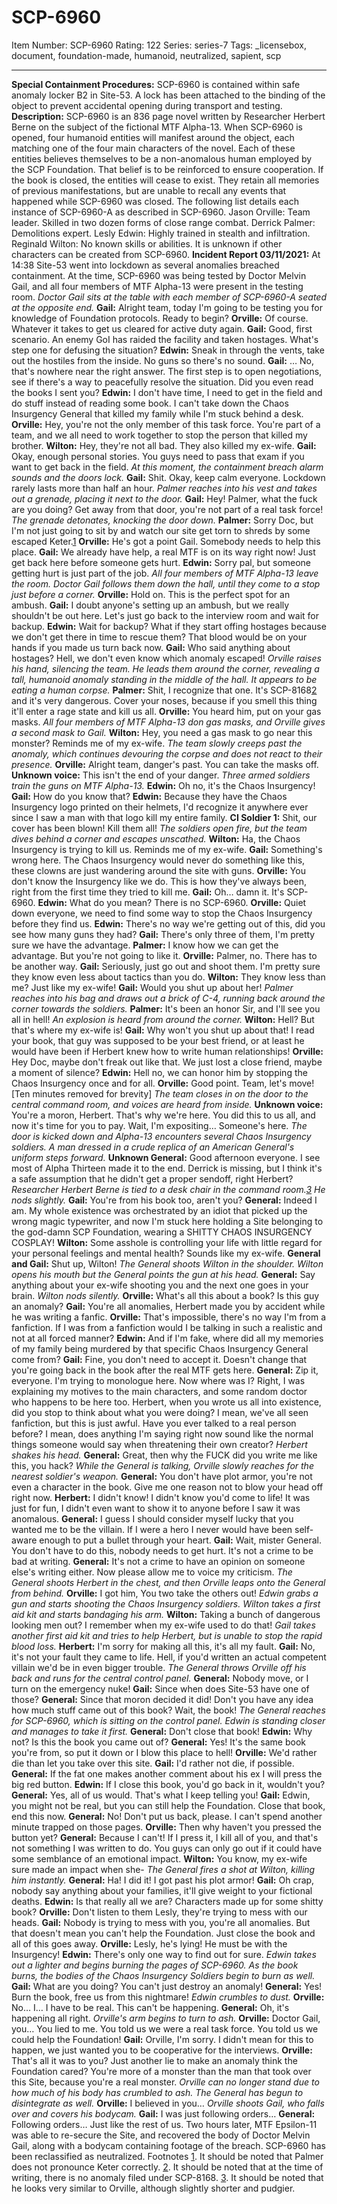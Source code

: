 # SCP-6960
Item Number: SCP-6960
Rating: 122
Series: series-7
Tags: _licensebox, document, foundation-made, humanoid, neutralized, sapient, scp

---

**Special Containment Procedures:** SCP-6960 is contained within safe anomaly locker B2 in Site-53. A lock has been attached to the binding of the object to prevent accidental opening during transport and testing.
**Description:** SCP-6960 is an 836 page novel written by Researcher Herbert Berne on the subject of the fictional MTF Alpha-13. When SCP-6960 is opened, four humanoid entities will manifest around the object, each matching one of the four main characters of the novel. Each of these entities believes themselves to be a non-anomalous human employed by the SCP Foundation. That belief is to be reinforced to ensure cooperation. If the book is closed, the entities will cease to exist. They retain all memories of previous manifestations, but are unable to recall any events that happened while SCP-6960 was closed.
The following list details each instance of SCP-6960-A as described in SCP-6960.
Jason Orville: Team leader. Skilled in two dozen forms of close range combat.
Derrick Palmer: Demolitions expert.
Lesly Edwin: Highly trained in stealth and infiltration.
Reginald Wilton: No known skills or abilities.
It is unknown if other characters can be created from SCP-6960.
**Incident Report 03/11/2021:** At 14:38 Site-53 went into lockdown as several anomalies breached containment. At the time, SCP-6960 was being tested by Doctor Melvin Gail, and all four members of MTF Alpha-13 were present in the testing room.
_Doctor Gail sits at the table with each member of SCP-6960-A seated at the opposite end._
**Gail:** Alright team, today I'm going to be testing you for knowledge of Foundation protocols. Ready to begin?
**Orville:** Of course. Whatever it takes to get us cleared for active duty again.
**Gail:** Good, first scenario. An enemy GoI has raided the facility and taken hostages. What's step one for defusing the situation?
**Edwin:** Sneak in through the vents, take out the hostiles from the inside. No guns so there's no sound.
**Gail:** … No, that's nowhere near the right answer. The first step is to open negotiations, see if there's a way to peacefully resolve the situation. Did you even read the books I sent you?
**Edwin:** I don't have time, I need to get in the field and do stuff instead of reading some book. I can't take down the Chaos Insurgency General that killed my family while I'm stuck behind a desk.
**Orville:** Hey, you're not the only member of this task force. You're part of a team, and we all need to work together to stop the person that killed my brother.
**Wilton:** Hey, they're not all bad. They also killed my ex-wife.
**Gail:** Okay, enough personal stories. You guys need to pass that exam if you want to get back in the field.
_At this moment, the containment breach alarm sounds and the doors lock._
**Gail:** Shit. Okay, keep calm everyone. Lockdown rarely lasts more than half an hour.
_Palmer reaches into his vest and takes out a grenade, placing it next to the door._
**Gail:** Hey! Palmer, what the fuck are you doing? Get away from that door, you're not part of a real task force!
_The grenade detonates, knocking the door down._
**Palmer:** Sorry Doc, but I'm not just going to sit by and watch our site get torn to shreds by some escaped Keter.[1](javascript:;)
**Orville:** He's got a point Gail. Somebody needs to help this place.
**Gail:** We already have help, a real MTF is on its way right now! Just get back here before someone gets hurt.
**Edwin:** Sorry pal, but someone getting hurt is just part of the job.
_All four members of MTF Alpha-13 leave the room. Doctor Gail follows them down the hall, until they come to a stop just before a corner._
**Orville:** Hold on. This is the perfect spot for an ambush.
**Gail:** I doubt anyone's setting up an ambush, but we really shouldn't be out here. Let's just go back to the interview room and wait for backup.
**Edwin:** Wait for backup? What if they start offing hostages because we don't get there in time to rescue them? That blood would be on your hands if you made us turn back now.
**Gail:** Who said anything about hostages? Hell, we don't even know which anomaly escaped!
_Orville raises his hand, silencing the team. He leads them around the corner, revealing a tall, humanoid anomaly standing in the middle of the hall. It appears to be eating a human corpse._
**Palmer:** Shit, I recognize that one. It's SCP-8168[2](javascript:;) and it's very dangerous. Cover your noses, because if you smell this thing it'll enter a rage state and kill us all.
**Orville:** You heard him, put on your gas masks.
_All four members of MTF Alpha-13 don gas masks, and Orville gives a second mask to Gail._
**Wilton:** Hey, you need a gas mask to go near this monster? Reminds me of my ex-wife.
_The team slowly creeps past the anomaly, which continues devouring the corpse and does not react to their presence._
**Orville:** Alright team, danger's past. You can take the masks off.
**Unknown voice:** This isn't the end of your danger.
_Three armed soldiers train the guns on MTF Alpha-13._
**Edwin:** Oh no, it's the Chaos Insurgency!
**Gail:** How do you know that?
**Edwin:** Because they have the Chaos Insurgency logo printed on their helmets, I'd recognize it anywhere ever since I saw a man with that logo kill my entire family.
**CI Soldier 1:** Shit, our cover has been blown! Kill them all!
_The soldiers open fire, but the team dives behind a corner and escapes unscathed._
**Wilton:** Ha, the Chaos Insurgency is trying to kill us. Reminds me of my ex-wife.
**Gail:** Something's wrong here. The Chaos Insurgency would never do something like this, these clowns are just wandering around the site with guns.
**Orville:** You don't know the Insurgency like we do. This is how they've always been, right from the first time they tried to kill me.
**Gail:** Oh… damn it. It's SCP-6960.
**Edwin:** What do you mean? There is no SCP-6960.
**Orville:** Quiet down everyone, we need to find some way to stop the Chaos Insurgency before they find us.
**Edwin:** There's no way we're getting out of this, did you see how many guns they had?
**Gail:** There's only three of them, I'm pretty sure we have the advantage.
**Palmer:** I know how we can get the advantage. But you're not going to like it.
**Orville:** Palmer, no. There has to be another way.
**Gail:** Seriously, just go out and shoot them. I'm pretty sure they know even less about tactics than you do.
**Wilton:** They know less than me? Just like my ex-wife!
**Gail:** Would you shut up about her!
_Palmer reaches into his bag and draws out a brick of C-4, running back around the corner towards the soldiers._
**Palmer:** It's been an honor Sir, and I'll see you all in hell!
_An explosion is heard from around the corner._
**Wilton:** Hell? But that's where my ex-wife is!
**Gail:** Why won't you shut up about that! I read your book, that guy was supposed to be your best friend, or at least he would have been if Herbert knew how to write human relationships!
**Orville:** Hey Doc, maybe don't freak out like that. We just lost a close friend, maybe a moment of silence?
**Edwin:** Hell no, we can honor him by stopping the Chaos Insurgency once and for all.
**Orville:** Good point. Team, let's move!
[Ten minutes removed for brevity]
_The team closes in on the door to the central command room, and voices are heard from inside._
**Unknown voice:** You're a moron, Herbert. That's why we're here. You did this to us all, and now it's time for you to pay. Wait, I'm expositing… Someone's here.
_The door is kicked down and Alpha-13 encounters several Chaos Insurgency soldiers. A man dressed in a crude replica of an American General's uniform steps forward._
**Unknown General:** Good afternoon everyone. I see most of Alpha Thirteen made it to the end. Derrick is missing, but I think it's a safe assumption that he didn't get a proper sendoff, right Herbert?
_Researcher Herbert Berne is tied to a desk chair in the command room.[3](javascript:;) He nods slightly._
**Gail:** You're from his book too, aren't you?
**General:** Indeed I am. My whole existence was orchestrated by an idiot that picked up the wrong magic typewriter, and now I'm stuck here holding a Site belonging to the god-damn SCP Foundation, wearing a SHITTY CHAOS INSURGENCY COSPLAY!
**Wilton:** Some asshole is controlling your life with little regard for your personal feelings and mental health? Sounds like my ex-wife.
**General and Gail:** Shut up, Wilton!
_The General shoots Wilton in the shoulder. Wilton opens his mouth but the General points the gun at his head._
**General:** Say anything about your ex-wife shooting you and the next one goes in your brain.
_Wilton nods silently._
**Orville:** What's all this about a book? Is this guy an anomaly?
**Gail:** You're all anomalies, Herbert made you by accident while he was writing a fanfic.
**Orville:** That's impossible, there's no way I'm from a fanfiction. If I was from a fanfiction would I be talking in such a realistic and not at all forced manner?
**Edwin:** And if I'm fake, where did all my memories of my family being murdered by that specific Chaos Insurgency General come from?
**Gail:** Fine, you don't need to accept it. Doesn't change that you're going back in the book after the real MTF gets here.
**General:** Zip it, everyone. I'm trying to monologue here. Now where was I? Right, I was explaining my motives to the main characters, and some random doctor who happens to be here too. Herbert, when you wrote us all into existence, did you stop to think about what you were doing? I mean, we've all seen fanfiction, but this is just awful. Have you ever talked to a real person before? I mean, does anything I'm saying right now sound like the normal things someone would say when threatening their own creator?
_Herbert shakes his head._
**General:** Great, then why the FUCK did you write me like this, you hack?
_While the General is talking, Orville slowly reaches for the nearest soldier's weapon._
**General:** You don't have plot armor, you're not even a character in the book. Give me one reason not to blow your head off right now.
**Herbert:** I didn't know! I didn't know you'd come to life! It was just for fun, I didn't even want to show it to anyone before I saw it was anomalous.
**General:** I guess I should consider myself lucky that you wanted me to be the villain. If I were a hero I never would have been self-aware enough to put a bullet through your heart.
**Gail:** Wait, mister General. You don't have to do this, nobody needs to get hurt. It's not a crime to be bad at writing.
**General:** It's not a crime to have an opinion on someone else's writing either. Now please allow me to voice my criticism.
_The General shoots Herbert in the chest, and then Orville leaps onto the General from behind._
**Orville:** I got him, You two take the others out!
_Edwin grabs a gun and starts shooting the Chaos Insurgency soldiers. Wilton takes a first aid kit and starts bandaging his arm._
**Wilton:** Taking a bunch of dangerous looking men out? I remember when my ex-wife used to do that!
_Gail takes another first aid kit and tries to help Herbert, but is unable to stop the rapid blood loss._
**Herbert:** I'm sorry for making all this, it's all my fault.
**Gail:** No, it's not your fault they came to life. Hell, if you'd written an actual competent villain we'd be in even bigger trouble.
_The General throws Orville off his back and runs for the central control panel._
**General:** Nobody move, or I turn on the emergency nuke!
**Gail:** Since when does Site-53 have one of those?
**General:** Since that moron decided it did! Don't you have any idea how much stuff came out of this book? Wait, the book!
_The General reaches for SCP-6960, which is sitting on the control panel. Edwin is standing closer and manages to take it first._
**General:** Don't close that book!
**Edwin:** Why not? Is this the book you came out of?
**General:** Yes! It's the same book you're from, so put it down or I blow this place to hell!
**Orville:** We'd rather die than let you take over this site.
**Gail:** I'd rather not die, if possible.
**General:** If the fat one makes another comment about his ex I will press the big red button.
**Edwin:** If I close this book, you'd go back in it, wouldn't you?
**General:** Yes, all of us would. That's what I keep telling you!
**Gail:** Edwin, you might not be real, but you can still help the Foundation. Close that book, end this now.
**General:** No! Don't put us back, please. I can't spend another minute trapped on those pages.
**Orville:** Then why haven't you pressed the button yet?
**General:** Because I can't! If I press it, I kill all of you, and that's not something I was written to do. You guys can only go out if it could have some semblance of an emotional impact.
**Wilton:** You know, my ex-wife sure made an impact when she-
_The General fires a shot at Wilton, killing him instantly._
**General:** Ha! I did it! I got past his plot armor!
**Gail:** Oh crap, nobody say anything about your families, it'll give weight to your fictional deaths.
**Edwin:** Is that really all we are? Characters made up for some shitty book?
**Orville:** Don't listen to them Lesly, they're trying to mess with our heads.
**Gail:** Nobody is trying to mess with you, you're all anomalies. But that doesn't mean you can't help the Foundation. Just close the book and all of this goes away.
**Orville:** Lesly, he's lying! He must be with the Insurgency!
**Edwin:** There's only one way to find out for sure.
_Edwin takes out a lighter and begins burning the pages of SCP-6960. As the book burns, the bodies of the Chaos Insurgency Soldiers begin to burn as well._
**Gail:** What are you doing? You can't just destroy an anomaly!
**General:** Yes! Burn the book, free us from this nightmare!
_Edwin crumbles to dust._
**Orville:** No… I… I have to be real. This can't be happening.
**General:** Oh, it's happening all right.
_Orville's arm begins to turn to ash._
**Orville:** Doctor Gail, you… You lied to me. You told us we were a real task force. You told us we could help the Foundation!
**Gail:** Orville, I'm sorry. I didn't mean for this to happen, we just wanted you to be cooperative for the interviews.
**Orville:** That's all it was to you? Just another lie to make an anomaly think the Foundation cared? You're more of a monster than the man that took over this Site, because you're a real monster.
_Orville can no longer stand due to how much of his body has crumbled to ash. The General has begun to disintegrate as well._
**Orville:** I believed in you…
_Orville shoots Gail, who falls over and covers his bodycam._
**Gail:** I was just following orders…
**General:** Following orders… Just like the rest of us.
Two hours later, MTF Epsilon-11 was able to re-secure the Site, and recovered the body of Doctor Melvin Gail, along with a bodycam containing footage of the breach. SCP-6960 has been reclassified as neutralized.
Footnotes
[1](javascript:;). It should be noted that Palmer does not pronounce Keter correctly.
[2](javascript:;). It should be noted that at the time of writing, there is no anomaly filed under SCP-8168.
[3](javascript:;). It should be noted that he looks very similar to Orville, although slightly shorter and pudgier.